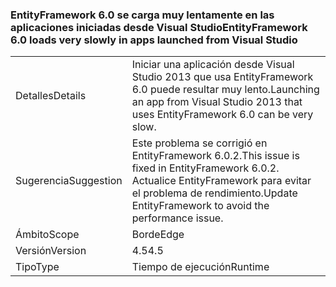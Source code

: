 ### <a name="entityframework-60-loads-very-slowly-in-apps-launched-from-visual-studio"></a><span data-ttu-id="940ea-101">EntityFramework 6.0 se carga muy lentamente en las aplicaciones iniciadas desde Visual Studio</span><span class="sxs-lookup"><span data-stu-id="940ea-101">EntityFramework 6.0 loads very slowly in apps launched from Visual Studio</span></span>

|   |   |
|---|---|
|<span data-ttu-id="940ea-102">Detalles</span><span class="sxs-lookup"><span data-stu-id="940ea-102">Details</span></span>|<span data-ttu-id="940ea-103">Iniciar una aplicación desde Visual Studio 2013 que usa EntityFramework 6.0 puede resultar muy lento.</span><span class="sxs-lookup"><span data-stu-id="940ea-103">Launching an app from Visual Studio 2013 that uses EntityFramework 6.0 can be very slow.</span></span>|
|<span data-ttu-id="940ea-104">Sugerencia</span><span class="sxs-lookup"><span data-stu-id="940ea-104">Suggestion</span></span>|<span data-ttu-id="940ea-105">Este problema se corrigió en EntityFramework 6.0.2.</span><span class="sxs-lookup"><span data-stu-id="940ea-105">This issue is fixed in EntityFramework 6.0.2.</span></span> <span data-ttu-id="940ea-106">Actualice EntityFramework para evitar el problema de rendimiento.</span><span class="sxs-lookup"><span data-stu-id="940ea-106">Update EntityFramework to avoid the performance issue.</span></span>|
|<span data-ttu-id="940ea-107">Ámbito</span><span class="sxs-lookup"><span data-stu-id="940ea-107">Scope</span></span>|<span data-ttu-id="940ea-108">Borde</span><span class="sxs-lookup"><span data-stu-id="940ea-108">Edge</span></span>|
|<span data-ttu-id="940ea-109">Versión</span><span class="sxs-lookup"><span data-stu-id="940ea-109">Version</span></span>|<span data-ttu-id="940ea-110">4.5</span><span class="sxs-lookup"><span data-stu-id="940ea-110">4.5</span></span>|
|<span data-ttu-id="940ea-111">Tipo</span><span class="sxs-lookup"><span data-stu-id="940ea-111">Type</span></span>|<span data-ttu-id="940ea-112">Tiempo de ejecución</span><span class="sxs-lookup"><span data-stu-id="940ea-112">Runtime</span></span>|

